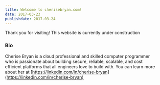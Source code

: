 ```yaml
---
title: Welcome to cherisebryan.com!
date: 2017-03-23
publishdate: 2017-03-24
---
```

Thank you for visiting! This website is currently under construction

### Bio

Cherise Bryan is a cloud professional and skilled computer programmer who is passionate about building secure, reliable, scalable, and cost efficient platforms that all engineers love to build with. You can learn more about her at [https://linkedin.com/in/cherise-bryan](https://linkedin.com/in/cherise-bryan)

